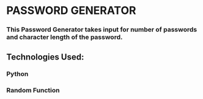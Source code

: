 # PASSWORD GENERATOR

### This Password Generator takes input for number of passwords and character length of the password.

## Technologies Used:
### Python 
### Random Function